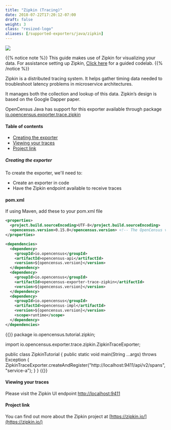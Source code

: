 ```yaml
---
title: "Zipkin (Tracing)"
date: 2018-07-22T17:20:12-07:00
draft: false
weight: 3
class: "resized-logo"
aliases: [/supported-exporters/java/zipkin]
---
```


![](/img/zipkin-logo.jpg)

{{% notice note %}}
This guide makes use of Zipkin for visualizing your data. For assistance setting up Zipkin, [Click here](/codelabs/zipkin) for a guided codelab.
{{% /notice %}}

Zipkin is a distributed tracing system. It helps gather timing data needed to troubleshoot latency problems in microservice architectures.

It manages both the collection and lookup of this data. Zipkin’s design is based on the Google Dapper paper.

OpenCensus Java has support for this exporter available through package [io.opencensus.exporter.trace.zipkin](https://www.javadoc.io/doc/io.opencensus/opencensus-exporter-trace-zipkin)

#### Table of contents
- [Creating the exporter](#creating-the-exporter)
- [Viewing your traces](#viewing-your-traces)
- [Project link](#project-link)

##### Creating the exporter
To create the exporter, we'll need to:

* Create an exporter in code
* Have the Zipkin endpoint available to receive traces

#### pom.xml
If using Maven, add these to your pom.xml file
```xml
<properties>
  <project.build.sourceEncoding>UTF-8</project.build.sourceEncoding>
  <opencensus.version>0.15.0</opencensus.version> <!-- The OpenCensus version to use -->
</properties>

<dependencies>
  <dependency>
    <groupId>io.opencensus</groupId>
    <artifactId>opencensus-api</artifactId>
    <version>${opencensus.version}</version>
  </dependency>
  <dependency>
    <groupId>io.opencensus</groupId>
    <artifactId>opencensus-exporter-trace-zipkin</artifactId>
    <version>${opencensus.version}</version>
  </dependency>
  <dependency>
    <groupId>io.opencensus</groupId>
    <artifactId>opencensus-impl</artifactId>
    <version>${opencensus.version}</version>
    <scope>runtime</scope>
  </dependency>
</dependencies>
```

{{<highlight java>}}
package io.opencensus.tutorial.zipkin;

import io.opencensus.exporter.trace.zipkin.ZipkinTraceExporter;

public class ZipkinTutorial {
    public static void main(String ...args) throws Exception {
        ZipkinTraceExporter.createAndRegister("http://localhost:9411/api/v2/spans", "service-a");
    }
}
{{</highlight>}}

#### Viewing your traces
Please visit the Zipkin UI endpoint [http://localhost:9411](http://localhost:9411)

#### Project link
You can find out more about the Zipkin project at [https://zipkin.io/](https://zipkin.io/)
